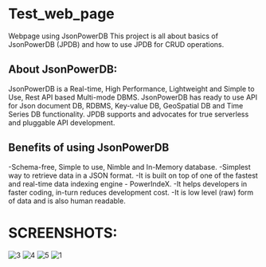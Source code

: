 # Test_web_page
Webpage using JsonPowerDB
This project is all about basics of JsonPowerDB (JPDB) and how to use JPDB for CRUD operations.

## About JsonPowerDB:

JsonPowerDB is a Real-time, High Performance, Lightweight and Simple to Use, Rest API based Multi-mode DBMS. JsonPowerDB has ready to use API for Json document DB, RDBMS, Key-value DB, GeoSpatial DB and Time Series DB functionality. JPDB supports and advocates for true serverless and pluggable API development.

## Benefits of using JsonPowerDB

  -Schema-free, Simple to use, Nimble and In-Memory database.
  -Simplest way to retrieve data in a JSON format.
  -It is built on top of one of the fastest and real-time data indexing engine - PowerIndeX.
  -It helps developers in faster coding, in-turn reduces development cost.
  -It is low level (raw) form of data and is also human readable.

# SCREENSHOTS:

![3](https://user-images.githubusercontent.com/54765654/171994599-39385c41-eb6a-47b3-a0d6-392f0a652ad8.png)
![4](https://user-images.githubusercontent.com/54765654/171994601-62ff45e7-4d6e-44d2-a0e9-f6efd9d0219d.png)
![5](https://user-images.githubusercontent.com/54765654/171994602-1814b22f-00d5-419c-9879-72b1ba794be5.png)
![1](https://user-images.githubusercontent.com/54765654/171994596-0eb70b76-e221-4795-884c-61aa79ba908f.png)
